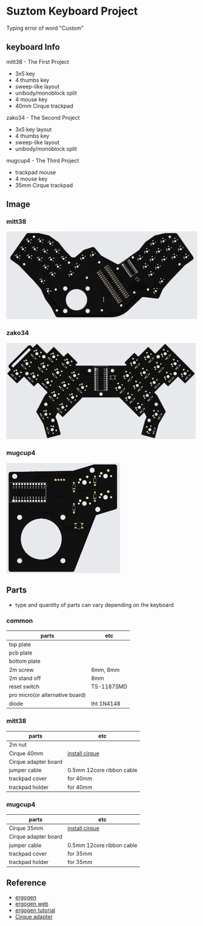 # Suztom Keyboard Project

Typing error of word "Custom"

## keyboard Info

mitt38 - The First Project
- 3x5 key
- 4 thumbs key
- sweep-like layout
- unibody/monoblock split
- 4 mouse key
- 40mm Cirque trackpad

zako34 - The Second Project
- 3x5 key layout
- 4 thumbs key
- sweep-like layout
- unibody/monoblock split

mugcup4 - The Third Project
- trackpad mouse
- 4 mouse key
- 35mm Cirque trackpad

## Image

### mitt38
<img src = "https://github.com/Biisairo/Suztom-Keyboard-Project/blob/master/img/mitt38_gerber.png" width="600">

### zako34
<img src = "https://github.com/Biisairo/Suztom-Keyboard-Project/blob/master/img/zako34_gerber.png" width="500">

### mugcup4
<img src = "https://github.com/Biisairo/Suztom-Keyboard-Project/blob/master/img/mugcup4_gerber.png" width="300">

## Parts
- type and quantity of parts can vary depending on the keyboard
### common
|parts							            	|etc
|-----------					          	|------	
|top plate						          	|
|pcb plate						          	|
|bottom plate				          		|
|2m screw							            |6mm, 8mm
|2m stand off			          			|8mm
|reset switch						          |TS-1187SMD
|pro micro(or alternative board)	|
|diode							            	|tht 1N4148
### mitt38
|parts						  		|etc
|-----------						|------	
|2m nut								  |
|Cirque 40mm						|[install cirque](https://github.com/Keycapsss/cirque-trackpad)
|Cirque adapter board		|
|jumper cable						|0.5mm 12core ribbon cable
|trackpad cover					|for 40mm
|trackpad holder				|for 40mm
### mugcup4
|parts							  	|etc
|-----------						|------	
|Cirque 35mm						|[install cirque](https://github.com/Keycapsss/cirque-trackpad)
|Cirque adapter board		|
|jumper cable						|0.5mm 12core ribbon cable
|trackpad cover					|for 35mm
|trackpad holder				|for 35mm

## Reference
- [ergogen](https://github.com/ergogen/ergogen)
- [ergogen web](https://github.com/ceoloide/ergogen-footprints)
- [ergogen tutorial](https://flatfootfox.com/ergogen-introduction/)
- [Cirque adapter](https://github.com/keyboard-magpie/minimal-fpc-i2c-pcb)
